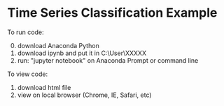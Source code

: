 # Time Series Classification Example 

To run code:

0) download Anaconda Python 
1) download ipynb and put it in C:\\User\\XXXXX 
2) run: "jupyter notebook" on Anaconda Prompt or command line 


To view code: 

1) download html file 
2) view on local browser (Chrome, IE, Safari, etc) 
